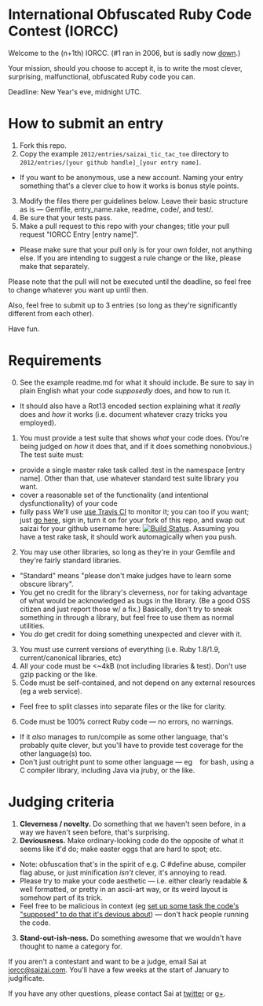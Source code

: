 International Obfuscated Ruby Code Contest (IORCC)
=====

Welcome to the (n+1th) IORCC. (#1 ran in 2006, but is sadly now [down](http://www.rubyinside.com/advent2006/4-ruby-obfuscation.html).)

Your mission, should you choose to accept it, is to write the most clever, surprising, malfunctional, obfuscated Ruby code you can.

Deadline: New Year's eve, midnight UTC.


How to submit an entry
===

1. Fork this repo.
2. Copy the example `2012/entries/saizai_tic_tac_toe` directory to `2012/entries/[your github handle]_[your entry name]`. 
 * If you want to be anonymous, use a new account. Naming your entry something that's a clever clue to how it works is bonus style points.
3. Modify the files there per guidelines below. Leave their basic structure as is — Gemfile, entry_name.rake, readme, code/, and test/.
4. Be sure that your tests pass.
5. Make a pull request to this repo with your changes; title your pull request "IORCC Entry [entry name]". 
 * Please make sure that your pull only is for your own folder, not anything else. If you are intending to suggest a rule change or the like, please make that separately.

Please note that the pull will not be executed until the deadline, so feel free to change whatever you want up until then. 

Also, feel free to submit up to 3 entries (so long as they're significantly different from each other).

Have fun.


Requirements
===

0. See the example readme.md for what it should include. Be sure to say in plain English what your code _supposedly_ does, and how to run it.
 * It should also have a Rot13 encoded section explaining what it _really_ does and _how_ it works (i.e. document whatever crazy tricks you employed).
1. You must provide a test suite that shows _what_ your code does. (You're being judged on _how_ it does that, and if it does something nonobvious.) The test suite must:
 * provide a single master rake task called :test in the namespace [entry name]. Other than that, use whatever standard test suite library you want.
 * cover a reasonable set of the functionality (and intentional dysfunctionality) of your code
 * fully pass
 We'll use [use Travis CI](http://about.travis-ci.org/docs/user/languages/ruby/) to monitor it; you can too if you want; just [go here](https://travis-ci.org), sign in,  turn it on for your fork of this repo, and swap out saizai for your github username here: [![Build Status](https://travis-ci.org/saizai/iorcc.png)](https://travis-ci.org/saizai/iorcc). Assuming you have a test rake task, it should work automagically when you push.
2. You may use other libraries, so long as they're in your Gemfile and they're fairly standard libraries.
 * "Standard" means "please don't make judges have to learn some obscure library".
 * You get no credit for the library's cleverness, nor for taking advantage of what would be acknowledged as bugs in the library. (Be a good OSS citizen and just report those w/ a fix.) Basically, don't try to sneak something in through a library, but feel free to use them as normal utilities.
 * You _do_ get credit for doing something unexpected and clever with it.
3. You must use current versions of everything (i.e. Ruby 1.8/1.9, current/canonical libraries, etc)
4. All your code must be <~4kB (not including libraries & test). Don't use gzip packing or the like.
5. Code must be self-contained, and not depend on any external resources (eg a web service).
 * Feel free to split classes into separate files or the like for clarity.
6. Code must be 100% correct Ruby code — no errors, no warnings. 
 * If it _also_ manages to run/compile as some other language, that's probably quite clever, but you'll have to provide test coverage for the other language(s) too.
 * Don't just outright punt to some other language — eg ` ` for bash, using a C compiler library, including Java via jruby, or the like.


Judging criteria
===

1. **Cleverness / novelty.** Do something that we haven't seen before, in a way we haven't seen before, that's surprising.
2. **Deviousness.** Make ordinary-looking code do the opposite of what it seems like it'd do; make easter eggs that are hard to spot; etc.
 * Note: obfuscation that's in the spirit of e.g. C #define abuse, compiler flag abuse, or just minification _isn't_ clever, it's annoying to read.
 * Please try to make your code aesthetic — i.e. either clearly readable & well formatted, or pretty in an ascii-art way, or its weird layout is somehow part of its trick.
 * Feel free to be malicious in context (eg [set up some task the code's "supposed" to do that it's devious about](http://underhanded.xcott.com/)) — don't hack people running the code.
3. **Stand-out-ish-ness.** Do something awesome that we wouldn't have thought to name a category for.

If you aren't a contestant and want to be a judge, email Sai at iorcc@saizai.com. You'll have a few weeks at the start of January to judgificate.

If you have any other questions, please contact Sai at [twitter](http://twitter.com/saizai) or [g+](http://profiles.google.com/saizai).